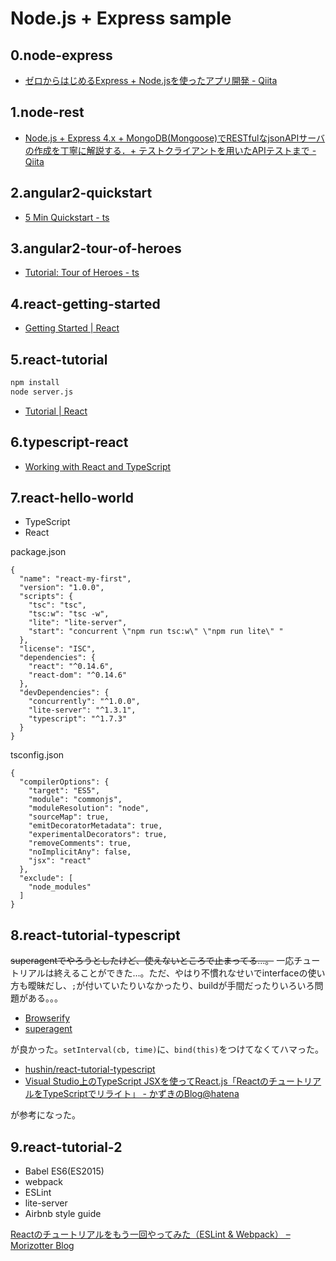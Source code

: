 # Node.js + Express sample

## 0.node-express

- [ゼロからはじめるExpress + Node.jsを使ったアプリ開発 - Qiita](http://qiita.com/nkjm/items/723990c518acfee6e473)

## 1.node-rest

- [Node.js + Express 4.x + MongoDB(Mongoose)でRESTfulなjsonAPIサーバの作成を丁寧に解説する．+ テストクライアントを用いたAPIテストまで - Qiita](http://qiita.com/shopetan/items/58a62a366aac4f5faa20)

## 2.angular2-quickstart

- [5 Min Quickstart - ts](https://angular.io/docs/ts/latest/quickstart.html)

## 3.angular2-tour-of-heroes

- [Tutorial: Tour of Heroes - ts](https://angular.io/docs/ts/latest/tutorial/)

## 4.react-getting-started

- [Getting Started | React](https://facebook.github.io/react/docs/getting-started.html)

## 5.react-tutorial

```bash
npm install
node server.js
```

- [Tutorial | React](https://facebook.github.io/react/docs/tutorial.html)

## 6.typescript-react

- [Working with React and TypeScript](http://blog.wolksoftware.com/working-with-react-and-typescript)

## 7.react-hello-world

- TypeScript
- React

package.json

```
{
  "name": "react-my-first",
  "version": "1.0.0",
  "scripts": {
    "tsc": "tsc",
    "tsc:w": "tsc -w",
    "lite": "lite-server",
    "start": "concurrent \"npm run tsc:w\" \"npm run lite\" "
  },
  "license": "ISC",
  "dependencies": {
    "react": "^0.14.6",
    "react-dom": "^0.14.6"
  },
  "devDependencies": {
    "concurrently": "^1.0.0",
    "lite-server": "^1.3.1",
    "typescript": "^1.7.3"
  }
}
```

tsconfig.json

```
{
  "compilerOptions": {
    "target": "ES5",
    "module": "commonjs",
    "moduleResolution": "node",
    "sourceMap": true,
    "emitDecoratorMetadata": true,
    "experimentalDecorators": true,
    "removeComments": true,
    "noImplicitAny": false,
    "jsx": "react"
  },
  "exclude": [
    "node_modules"
  ]
}
```

## 8.react-tutorial-typescript

~~superagentでやろうとしたけど、使えないところで止まってる...。~~ 一応チュートリアルは終えることができた...。ただ、やはり不慣れなせいでinterfaceの使い方も曖昧だし、`;`が付いていたりいなかったり、buildが手間だったりいろいろ問題がある。。。

- [Browserify](http://browserify.org/)
- [superagent](https://github.com/visionmedia/superagent)

が良かった。`setInterval(cb, time)`に、`bind(this)`をつけてなくてハマった。

- [hushin/react-tutorial-typescript](https://github.com/hushin/react-tutorial-typescript)
- [Visual Studio上のTypeScript JSXを使ってReact.js「ReactのチュートリアルをTypeScriptでリライト」 - かずきのBlog@hatena](http://blog.okazuki.jp/entry/2015/12/27/004450)

が参考になった。

## 9.react-tutorial-2

- Babel ES6(ES2015)
- webpack
- ESLint
- lite-server
- Airbnb style guide

[Reactのチュートリアルをもう一回やってみた（ESLint & Webpack） – Morizotter Blog](http://blog.morizotter.com/2016/01/12/react-tutorial-again-with-web-pack/)

